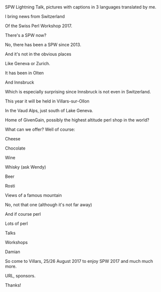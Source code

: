 SPW Lightning Talk, pictures with captions in 3 languages translated by me.

I bring news from Switzerland

Of the Swiss Perl Workshop 2017.

There's a SPW now?

No, there has been a SPW since 2013.

And it's not in the obvious places

Like Geneva or Zurich.

It has been in Olten

And Innsbruck

Which is especially surprising since Innsbruck is not even in Switzerland.

This year it will be held in Villars-sur-Ollon

In the Vaud Alps, just south of Lake Geneva.

Home of GivenGain, possibly the highest altitude perl shop in the world?

What can we offer? Well of course:

Cheese

Chocolate

Wine

Whisky (ask Wendy)

Beer

Rosti

Views of a famous mountain

No, not that one (although it's not far away)

And if course perl

Lots of perl

Talks

Workshops

Damian 

So come to Villars, 25/26 August 2017 to enjoy SPW 2017 and much much more.

URL, sponsors.

Thanks!

